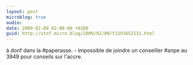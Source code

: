 ```yaml
---
layout: post
microblog: true
audio: 
date: 2009-02-09 02:00:00 +0200
guid: http://xtof.micro.blog/2009/02/09/t1191652131.html
---
```

à donf dans la #paperasse. - impossible de joindre un conseiller #anpe au 3949 pour conseils sur l'accre.
